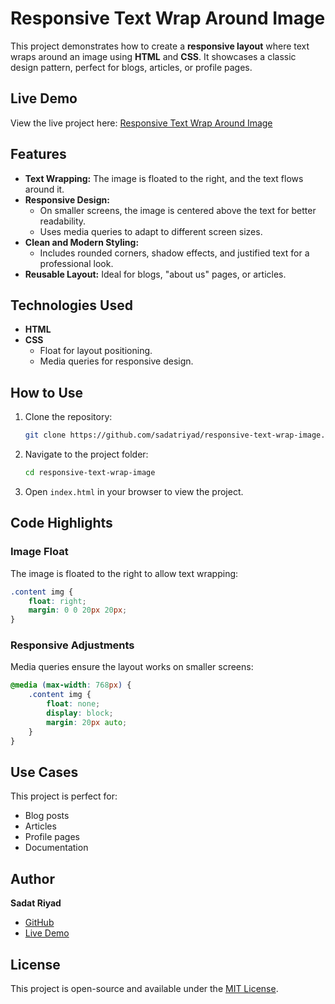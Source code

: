 # Responsive Text Wrap Around Image

This project demonstrates how to create a **responsive layout** where text wraps around an image using **HTML** and **CSS**. It showcases a classic design pattern, perfect for blogs, articles, or profile pages.

## Live Demo

View the live project here: [Responsive Text Wrap Around Image](https://sadatriyad.github.io/responsive-text-wrap-image/)

## Features

- **Text Wrapping:** The image is floated to the right, and the text flows around it.
- **Responsive Design:** 
  - On smaller screens, the image is centered above the text for better readability.
  - Uses media queries to adapt to different screen sizes.
- **Clean and Modern Styling:**
  - Includes rounded corners, shadow effects, and justified text for a professional look.
- **Reusable Layout:** Ideal for blogs, "about us" pages, or articles.

## Technologies Used

- **HTML**
- **CSS**
  - Float for layout positioning.
  - Media queries for responsive design.

## How to Use

1. Clone the repository:
   ```bash
   git clone https://github.com/sadatriyad/responsive-text-wrap-image.git
   ```

2. Navigate to the project folder:
   ```bash
   cd responsive-text-wrap-image
   ```

3. Open `index.html` in your browser to view the project.

## Code Highlights

### Image Float
The image is floated to the right to allow text wrapping:
```css
.content img {
    float: right;
    margin: 0 0 20px 20px;
}
```

### Responsive Adjustments
Media queries ensure the layout works on smaller screens:
```css
@media (max-width: 768px) {
    .content img {
        float: none;
        display: block;
        margin: 20px auto;
    }
}
```

## Use Cases

This project is perfect for:
- Blog posts
- Articles
- Profile pages
- Documentation

## Author

**Sadat Riyad**  
- [GitHub](https://github.com/sadatriyad)  
- [Live Demo](https://sadatriyad.github.io/responsive-text-wrap-image/)

## License

This project is open-source and available under the [MIT License](LICENSE).

